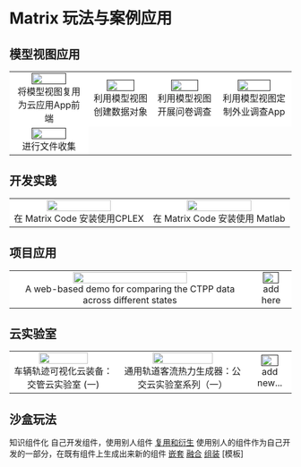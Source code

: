 # Matrix 玩法与案例应用

## 模型视图应用

<table rules="none" align="center">
    <tr style="background-color: #ffffff;">
        <td>
            <center>
                <a href="">
                    <img src="././media/gallery/apps_ctpp.png" width="70%" />
                </a>
                <br/>
                将模型视图复用为云应用App前端
            </center>
        </td>
        <td>
            <center>
                <a href="">
                    <img src="././media/gallery/apps_ctpp.png" width="70%" />
                </a>
                <br/>
                利用模型视图创建数据对象
            </center>
        </td>
        <td>
            <center>
                <a href="">
                    <img src="././media/gallery/apps_ctpp.png" width="70%" />
                </a>
                <br/>
                利用模型视图开展问卷调查
            </center>
        </td>
        <td>
            <center>
                <a href="">
                    <img src="././media/gallery/apps_ctpp.png" width="70%" />
                </a>
                <br/>
                利用模型视图定制外业调查App
            </center>
        </td>
    </tr>
    <tr style="background-color: #ffffff;">
        <td>
            <center>
                <a href="">
                    <img src="././media/gallery/apps_ctpp.png" width="70%" />
                </a>
                <br/>
                进行文件收集
            </center>
        </td>
    </tr>
</table>

## 开发实践

<table rules="none" align="center">
    <tr style="background-color: #ffffff;">
        <td>
            <center>
                <a href="zh-cn/demo/devinstruction/cplex_docker_install.html">
                    <img src="././media/gallery/apps_ctpp.png" width="70%" />
                </a>
                <br/>
                在 Matrix Code 安装使用CPLEX
            </center>
        </td>
        <td>
            <center>
                <a href="zh-cn/demo/devinstruction/cplex_docker_install.md">
                    <img src="././media/gallery/apps_ctpp.png" width="70%" />
                </a>
                <br/>
                在 Matrix Code 安装使用 Matlab
            </center>
        </td>
    </tr>
</table>


## 项目应用

<table rules="none" align="center">
    <tr style="background-color: #ffffff;">
        <td>
            <center>
                <a href="zh-cn/demo/projects/ctppintro.md">
                    <img src="././media/gallery/apps_ctpp.png" width="70%" />
                </a>
                <br/>
                A web-based demo for comparing the CTPP data across different states
            </center>
        </td>
        <td>
            <center>
                <a href="">
                    <img src="././media/gallery/apps_ctpp.png" width="70%" />
                </a>
                <br/>
                add here
            </center>
        </td>
    </tr>
</table>


## 云实验室

<table rules="none" align="center">
    <tr style="background-color: #ffffff;">
        <td>
            <center>
                <a href="https://mp.weixin.qq.com/s/jtM7zp7u5eir1xQ-v4JkfA">
                    <img src="././media/gallery/apps_ctpp.png" width="70%" />
                </a>
                <br/>
                车辆轨迹可视化云装备：交管云实验室 (一)
            </center>
        </td>
        <td>
            <center>
                <a href="https://mp.weixin.qq.com/s/cPrRxkgOgz6n5wV4ldKQRA">
                    <img src="././media/gallery/apps_ctpp.png" width="70%" />
                </a>
                <br/>
                通用轨道客流热力生成器：公交云实验室系列（一）
            </center>
        </td>
        <td>
            <center>
                <a href="">
                    <img src="././media/gallery/apps_ctpp.png" width="70%" />
                </a>
                <br/>
                add new...
            </center>
        </td>
    </tr>
</table>

## 沙盒玩法

知识组件化 自己开发组件，使用别人组件
[复用和衍生](zh-cn/userguide/code/devguide.md) 使用别人的组件作为自己开发的一部分，在既有组件上生成出来新的组件
[嵌套](zh-cn/userguide/code/devguide.md) 
[融合](zh-cn/userguide/code/devguide.md)
[组装](zh-cn/userguide/code/devguide.md)
[模板]




